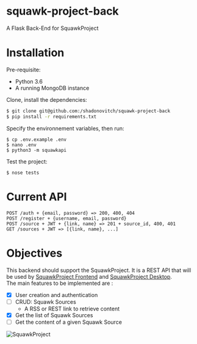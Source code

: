 # squawk-project-back
A Flask Back-End for SquawkProject

# Installation

Pre-requisite:
 - Python 3.6
 - A running MongoDB instance

Clone, install the dependencies:
```bash
$ git clone git@github.com:/shadonovitch/squawk-project-back
$ pip install -r requirements.txt
```
Specify the environnement variables, then run:
```
$ cp .env.example .env
$ nano .env
$ python3 -m squawkapi
```

Test the project:
```.env
$ nose tests
```

# Current API
```api
POST /auth + {email, password} => 200, 400, 404
POST /register + {username, email, password}
POST /source + JWT + {link, name} => 201 + source_id, 400, 401 
GET /sources + JWT => [{link, name}, ...]
```

# Objectives
This backend should support the SquawkProject. It is a REST API that will be used by
[SquawkProject Frontend](https://github.com/shadonovitch/squawk-project-front) and
[SquawkProject Desktop](https://github.com/shadonovitch/squawk-project-desktop).  
The main features to be implemented are :
 - [x] User creation and authentication
 - [ ] CRUD: Squawk Sources
   * A RSS or REST link to retrieve content
 - [x] Get the list of Squawk Sources
 - [ ] Get the content of a given Squawk Source

![SquawkProject](https://i.imgur.com/Z3VGJ01.png)
